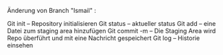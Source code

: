  Änderung von Branch "Ismail" :

Git init – Repository initialisieren
Git status – aktueller status
Git add – eine Datei zum staging area hinzufügen
Git commit -m – Die Staging Area wird Repo überführt und mit eine Nachricht gespeichert
Git log – Historie einsehen
